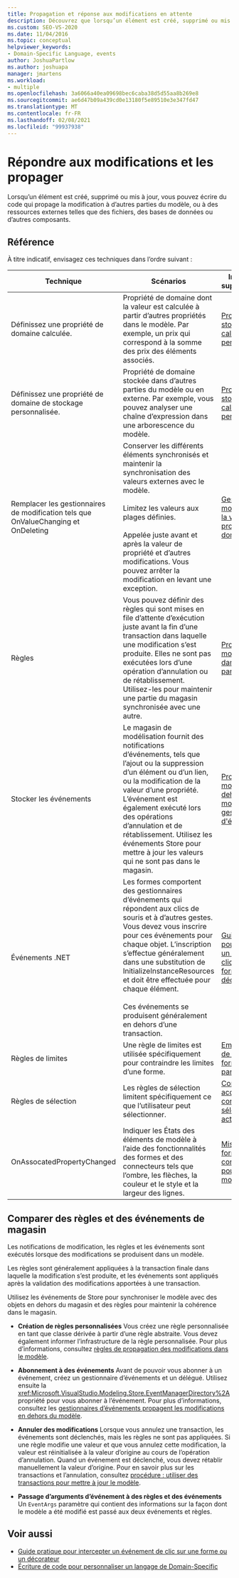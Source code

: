 ```yaml
---
title: Propagation et réponse aux modifications en attente
description: Découvrez que lorsqu’un élément est créé, supprimé ou mis à jour, vous pouvez écrire du code qui propage la modification à d’autres parties du modèle ou à des ressources externes.
ms.custom: SEO-VS-2020
ms.date: 11/04/2016
ms.topic: conceptual
helpviewer_keywords:
- Domain-Specific Language, events
author: JoshuaPartlow
ms.author: joshuapa
manager: jmartens
ms.workload:
- multiple
ms.openlocfilehash: 3a6066a40ea09698bec6caba38d5d55aa8b269e8
ms.sourcegitcommit: ae6d47b09a439cd0e13180f5e89510e3e347fd47
ms.translationtype: MT
ms.contentlocale: fr-FR
ms.lasthandoff: 02/08/2021
ms.locfileid: "99937938"
---
```

# <a name="respond-to-and-propagate-changes"></a>Répondre aux modifications et les propager

Lorsqu’un élément est créé, supprimé ou mis à jour, vous pouvez écrire du code qui propage la modification à d’autres parties du modèle, ou à des ressources externes telles que des fichiers, des bases de données ou d’autres composants.

## <a name="reference"></a>Référence

À titre indicatif, envisagez ces techniques dans l’ordre suivant :

|Technique|Scénarios|Informations supplémentaires|
|-|-|-|
|Définissez une propriété de domaine calculée.|Propriété de domaine dont la valeur est calculée à partir d’autres propriétés dans le modèle. Par exemple, un prix qui correspond à la somme des prix des éléments associés.|[Propriétés de stockage calculées et personnalisées](../modeling/calculated-and-custom-storage-properties.md)|
|Définissez une propriété de domaine de stockage personnalisée.|Propriété de domaine stockée dans d’autres parties du modèle ou en externe. Par exemple, vous pouvez analyser une chaîne d’expression dans une arborescence du modèle.|[Propriétés de stockage calculées et personnalisées](../modeling/calculated-and-custom-storage-properties.md)|
|Remplacer les gestionnaires de modification tels que OnValueChanging et OnDeleting|Conserver les différents éléments synchronisés et maintenir la synchronisation des valeurs externes avec le modèle.<br /><br /> Limitez les valeurs aux plages définies.<br /><br /> Appelée juste avant et après la valeur de propriété et d’autres modifications. Vous pouvez arrêter la modification en levant une exception.|[Gestionnaires de modification de la valeur de propriété du domaine](../modeling/domain-property-value-change-handlers.md)|
|Règles|Vous pouvez définir des règles qui sont mises en file d’attente d’exécution juste avant la fin d’une transaction dans laquelle une modification s’est produite. Elles ne sont pas exécutées lors d’une opération d’annulation ou de rétablissement. Utilisez-les pour maintenir une partie du magasin synchronisée avec une autre.|[Propagation de modifications dans le modèle par des règles](../modeling/rules-propagate-changes-within-the-model.md)|
|Stocker les événements|Le magasin de modélisation fournit des notifications d’événements, tels que l’ajout ou la suppression d’un élément ou d’un lien, ou la modification de la valeur d’une propriété. L’événement est également exécuté lors des opérations d’annulation et de rétablissement. Utilisez les événements Store pour mettre à jour les valeurs qui ne sont pas dans le magasin.|[Propagation de modifications en dehors du modèle par des gestionnaires d'événements](../modeling/event-handlers-propagate-changes-outside-the-model.md)|
|Événements .NET|Les formes comportent des gestionnaires d’événements qui répondent aux clics de souris et à d’autres gestes. Vous devez vous inscrire pour ces événements pour chaque objet. L’inscription s’effectue généralement dans une substitution de InitializeInstanceResources et doit être effectuée pour chaque élément.<br /><br /> Ces événements se produisent généralement en dehors d’une transaction.|[Guide pratique pour intercepter un événement de clic sur une forme ou un décorateur](../modeling/how-to-intercept-a-click-on-a-shape-or-decorator.md)|
|Règles de limites|Une règle de limites est utilisée spécifiquement pour contraindre les limites d’une forme.|[Emplacement et de la taille de la forme contrainte par BoundsRules](/previous-versions/visualstudio/visual-studio-2015/modeling/boundsrules-constrain-shape-location-and-size?preserve-view=true&view=vs-2015)|
|Règles de sélection|Les règles de sélection limitent spécifiquement ce que l’utilisateur peut sélectionner.|[Comment : accéder à et contraindre la sélection actuelle](../modeling/how-to-access-and-constrain-the-current-selection.md)|
|OnAssocatedPropertyChanged|Indiquer les États des éléments de modèle à l’aide des fonctionnalités des formes et des connecteurs tels que l’ombre, les flèches, la couleur et le style et la largeur des lignes.|[Mise à jour des formes et des connecteurs pour refléter le modèle](../modeling/updating-shapes-and-connectors-to-reflect-the-model.md)|

## <a name="compare-rules-and-store-events"></a>Comparer des règles et des événements de magasin

Les notifications de modification, les règles et les événements sont exécutés lorsque des modifications se produisent dans un modèle.

Les règles sont généralement appliquées à la transaction finale dans laquelle la modification s’est produite, et les événements sont appliqués après la validation des modifications apportées à une transaction.

Utilisez les événements de Store pour synchroniser le modèle avec des objets en dehors du magasin et des règles pour maintenir la cohérence dans le magasin.

- **Création de règles personnalisées** Vous créez une règle personnalisée en tant que classe dérivée à partir d’une règle abstraite. Vous devez également informer l’infrastructure de la règle personnalisée. Pour plus d’informations, consultez [règles de propagation des modifications dans le modèle](../modeling/rules-propagate-changes-within-the-model.md).

- **Abonnement à des événements** Avant de pouvoir vous abonner à un événement, créez un gestionnaire d’événements et un délégué. Utilisez ensuite la <xref:Microsoft.VisualStudio.Modeling.Store.EventManagerDirectory%2A> propriété pour vous abonner à l’événement. Pour plus d’informations, consultez les [gestionnaires d’événements propagent les modifications en dehors du modèle](../modeling/event-handlers-propagate-changes-outside-the-model.md).

- **Annuler des modifications** Lorsque vous annulez une transaction, les événements sont déclenchés, mais les règles ne sont pas appliquées. Si une règle modifie une valeur et que vous annulez cette modification, la valeur est réinitialisée à la valeur d’origine au cours de l’opération d’annulation. Quand un événement est déclenché, vous devez rétablir manuellement la valeur d’origine. Pour en savoir plus sur les transactions et l’annulation, consultez [procédure : utiliser des transactions pour mettre à jour le modèle](../modeling/how-to-use-transactions-to-update-the-model.md).

- **Passage d’arguments d’événement à des règles et des événements** Un `EventArgs` paramètre qui contient des informations sur la façon dont le modèle a été modifié est passé aux deux événements et règles.

## <a name="see-also"></a>Voir aussi

- [Guide pratique pour intercepter un événement de clic sur une forme ou un décorateur](../modeling/how-to-intercept-a-click-on-a-shape-or-decorator.md)
- [Écriture de code pour personnaliser un langage de Domain-Specific](../modeling/writing-code-to-customise-a-domain-specific-language.md)